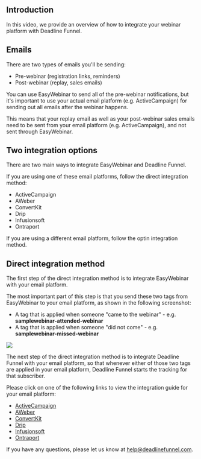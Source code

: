 ## **Introduction**

In this video, we provide an overview of how to integrate your webinar
platform with Deadline Funnel.

## Emails

There are two types of emails you'll be sending:

  * Pre-webinar (registration links, reminders)
  * Post-webinar (replay, sales emails)

You can use EasyWebinar to send all of the pre-webinar notifications, but it's
important to use your actual email platform (e.g. ActiveCampaign) for sending
out all emails after the webinar happens.

This means that your replay email as well as your post-webinar sales emails
need to be sent from your email platform (e.g. ActiveCampaign), and not sent
through EasyWebinar.

## Two integration options

There are two main ways to integrate EasyWebinar and Deadline Funnel.

If you are using one of these email platforms, follow the direct integration
method:

  * ActiveCampaign
  * AWeber
  * ConvertKit
  * Drip
  * Infusionsoft
  * Ontraport

If you are using a different email platform, follow the optin integration
method.

## Direct integration method

The first step of the direct integration method is to integrate EasyWebinar
with your email platform.

The most important part of this step is that you send these two tags from
EasyWebinar to your email platform, as shown in the following screenshot:

  * A tag that is applied when someone "came to the webinar" - e.g. **samplewebinar-attended-webinar**
  * A tag that is applied when someone "did not come" - e.g. **samplewebinar-missed-webinar**

![](https://s3.amazonaws.com/helpscout.net/docs/assets/53974d6ce4b0c76107b109d1/images/5d237b1804286369ad8d6e8c/file-NV0NBJdKVf.png)

The next step of the direct integration method is to integrate Deadline Funnel
with your email platform, so that whenever either of those two tags are
applied in your email platform, Deadline Funnel starts the tracking for that
subscriber.

Please click on one of the following links to view the integration guide for
your email platform:

  * [ActiveCampaign](https://documentation.deadlinefunnel.com/category/319-activecampaign)
  * [AWeber](https://documentation.deadlinefunnel.com/category/326-aweber)
  * [ConvertKit](https://documentation.deadlinefunnel.com/category/320-convertkit)
  * [Drip](https://documentation.deadlinefunnel.com/category/318-drip)
  * [Infusionsoft](https://documentation.deadlinefunnel.com/category/321-infusionsoft)
  * [Ontraport](https://documentation.deadlinefunnel.com/category/317-ontraport)

If you have any questions, please let us know at
[help@deadlinefunnel.com](mailto:mailto:help@deadlinefunnel.com).

